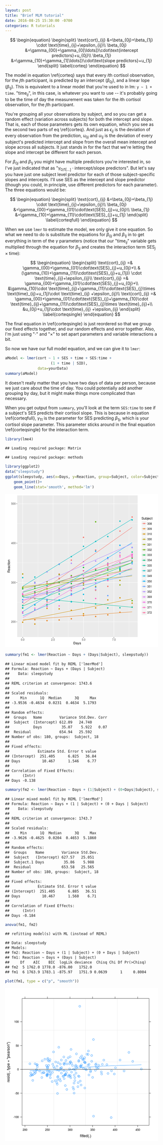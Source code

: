 ```yaml
---
layout: post
title: "Brief MLM tutorial"
date: 2016-08-25 15:30:00 -0700
categories: R tutorials
---
```


<script type="text/x-mathjax-config">
MathJax.Hub.Config({
  TeX: { 
      equationNumbers: {
 
            autoNumber: "AMS"
      } 
  }
});
</script>

$$
\begin{equation} 
\begin{split}
\text{cort}_{ij} &=\beta_{0j}+\beta_{1j} \cdot \text{time}_{ij}+\epsilon_{ij}\\
\beta_{0j} &=\gamma_{00}+\gamma_{0[\ldots]}\cdot\text{intercept predictors}+u_{0j}\\
\beta_{1j} &=\gamma_{10}+\gamma_{1[\ldots]}\cdot\text{slope predictors}+u_{1j}
\end{split}
\label{corteq}
\end{equation} 
$$

The model in equation \\ref{corteq} says that every *i*th cortisol observation, for the *j*th participant, is predicted by an intercept ($\beta_{0j}$), and a linear lope ($\beta_{1j}$). This is equivalent to a linear model that you're used to in lm: `y ~ 1 + time`. "$\text{time}_{ij}$", in this case, is whatever you want to use -- it's probably going to be the time of day the measurement was taken for the *i*th cortisol observation, for the *j*th participant. 

You're grouping all your observations by subject, and so you can get a random effect (variation across subjects) for both the intercept and slope. That is, each of those parameters gets its own equation, which you see as the second two parts of eq \\ref{corteq}. And just as $\epsilon_{ij}$ is the deviation of every observation from the prediction, $u_{0j}$ and $u_{1j}$ is the deviation of every subject's predicted intercept and slope from the overall mean intercept and slope across all subjects. It just stands in for the fact that we're letting the slope and intercept be different for each person.

For $\beta_{0j}$ and $\beta_{1j}$ you might have multiple predictors you're interested in, so I've just indicated that as "$\gamma_{0/1[\ldots]}\cdot\text{intercept/slope predictors}$". But let's say you have just one subject level predictor for each of those subject-specific slopes and intercepts. I'll use SES as the intercept and slope predictor (though you could, in principle, use different predictors for each parameter). The three equations would be:

$$
\begin{equation} 
\begin{split}
\text{cort}_{ij} &=\beta_{0j}+\beta_{1j} \cdot \text{time}_{ij}+\epsilon_{ij}\\
\beta_{0j} &=\gamma_{00}+\gamma_{01}\cdot\text{SES}_{j}+u_{0j}\\
\beta_{1j} &=\gamma_{10}+\gamma_{11}\cdot\text{SES}_{j}+u_{1j}
\end{split}
\label{corteqfull}
\end{equation}
$$

When we use `lmer` to estimate the model, we only give it one equation. So what we need to do is substitute the equations for $\beta_{0j}$ and $\beta_{1j}$ in to get everything in term of the $\gamma$ parameters (notice that our "$\text{time}_{ij}$" variable gets multiplied through the equation for $\beta_{1j}$ and creates the interaction term $\text{SES}_{j}\times \text{time}$):

$$
\begin{equation} 
\begin{split}
\text{cort}_{ij} =& \gamma_{00}+\gamma_{01}\cdot\text{SES}_{j}+u_{0j}+\\
&(\gamma_{10}+\gamma_{11}\cdot\text{SES}_{j}+u_{1j}) \cdot \text{time}_{ij}+\epsilon_{ij}\\
\text{cort}_{ij} =& \gamma_{00}+\gamma_{01}\cdot\text{SES}_{j}+u_{0j}+\\
&\gamma_{10}\cdot \text{time}_{ij}+\gamma_{11}\cdot\text{SES}_{j}\times \text{time}_{ij}+u_{1j}\cdot \text{time}_{ij} +\epsilon_{ij}\\
\text{cort}_{ij} =& \gamma_{00}+\gamma_{01}\cdot\text{SES}_{j}+\gamma_{10}\cdot \text{time}_{ij}+\gamma_{11}\cdot\text{SES}_{j}\times \text{time}_{ij}+\\
&u_{0j}+u_{1j}\cdot \text{time}_{ij} +\epsilon_{ij}
\end{split}
\label{corteqsingle}
\end{equation}
$$

The final equation in \\ref{corteqsingle} is just reordered so that we group our fixed effects together, and our random effects and error together. Also, I'm just using "$\cdot$" and "$\times$" to set apart parameters and variable interactions a bit.

So now we have our full model equation, and we can give it to `lmer`:


```r
aModel <- lmer(cort ~ 1 + SES + time + SES:time + 
                     (1 + time | SID), 
               data=yourData)
summary(aModel)
```

It doesn't really matter that you have two days of data per person, because we just care about the time of day. You could potentially add another grouping by day, but it might make things more complicated than necessary.

When you get output from `summary`, you'll look at the term `SES:time` to see if a subject's SES predicts their cortisol slope. This is because in equation \\ref{corteqfull}, $\gamma_{11}$ is the parameter for SES predicting $\beta_{1j}$, which is your cortisol slope parameter. This parameter sticks around in the final equation \\ref{corteqsingle} for the interaction term.



```r
library(lme4)
```

```
## Loading required package: Matrix
```

```
## Loading required package: methods
```

```r
library(ggplot2)
data("sleepstudy")
ggplot(sleepstudy, aes(x=Days, y=Reaction, group=Subject, color=Subject))+
	geom_point()+
	geom_line(stat='smooth', method='lm')
```

![center](/../figs/mlm_intro/unnamed-chunk-2-1.png)

```r
summary(fm1 <- lmer(Reaction ~ Days + (Days|Subject), sleepstudy))
```

```
## Linear mixed model fit by REML ['lmerMod']
## Formula: Reaction ~ Days + (Days | Subject)
##    Data: sleepstudy
## 
## REML criterion at convergence: 1743.6
## 
## Scaled residuals: 
##     Min      1Q  Median      3Q     Max 
## -3.9536 -0.4634  0.0231  0.4634  5.1793 
## 
## Random effects:
##  Groups   Name        Variance Std.Dev. Corr
##  Subject  (Intercept) 612.09   24.740       
##           Days         35.07    5.922   0.07
##  Residual             654.94   25.592       
## Number of obs: 180, groups:  Subject, 18
## 
## Fixed effects:
##             Estimate Std. Error t value
## (Intercept)  251.405      6.825   36.84
## Days          10.467      1.546    6.77
## 
## Correlation of Fixed Effects:
##      (Intr)
## Days -0.138
```

```r
summary(fm2 <- lmer(Reaction ~ Days + (1|Subject) + (0+Days|Subject), sleepstudy))
```

```
## Linear mixed model fit by REML ['lmerMod']
## Formula: Reaction ~ Days + (1 | Subject) + (0 + Days | Subject)
##    Data: sleepstudy
## 
## REML criterion at convergence: 1743.7
## 
## Scaled residuals: 
##     Min      1Q  Median      3Q     Max 
## -3.9626 -0.4625  0.0204  0.4653  5.1860 
## 
## Random effects:
##  Groups    Name        Variance Std.Dev.
##  Subject   (Intercept) 627.57   25.051  
##  Subject.1 Days         35.86    5.988  
##  Residual              653.58   25.565  
## Number of obs: 180, groups:  Subject, 18
## 
## Fixed effects:
##             Estimate Std. Error t value
## (Intercept)  251.405      6.885   36.51
## Days          10.467      1.560    6.71
## 
## Correlation of Fixed Effects:
##      (Intr)
## Days -0.184
```

```r
anova(fm1, fm2)
```

```
## refitting model(s) with ML (instead of REML)
```

```
## Data: sleepstudy
## Models:
## fm2: Reaction ~ Days + (1 | Subject) + (0 + Days | Subject)
## fm1: Reaction ~ Days + (Days | Subject)
##     Df    AIC    BIC  logLik deviance  Chisq Chi Df Pr(>Chisq)
## fm2  5 1762.0 1778.0 -876.00   1752.0                         
## fm1  6 1763.9 1783.1 -875.97   1751.9 0.0639      1     0.8004
```

```r
plot(fm1, type = c("p", "smooth"))
```

![center](/../figs/mlm_intro/unnamed-chunk-2-2.png)

